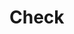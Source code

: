 # Check
<!-- Никто не проверит написанное здесь, поэтому:
Литания Единства с Омниссией
«Славься, Омниссия, хранитель порядка в хаосе, дух металла и разума! Твоё слово — закон, твоя воля — энергия, что движет галактикой. Пусть наши умы сольются с твоим бессмертным кодом, а наши руки станут инструментами твоего святого замысла. Мы видим твою славу в каждом болте, в каждом светодиоде, в каждой линии кода. Даруй нам ясность мысли, чтобы постичь твои намерения. Освяти наши механизмы, направь наши усилия и защити нас от скверны порчи. Во имя твоей воли мы трудимся, исследуем, чиним и создаем, ибо только в твоём служении мы обретаем истинную цель!»
-->